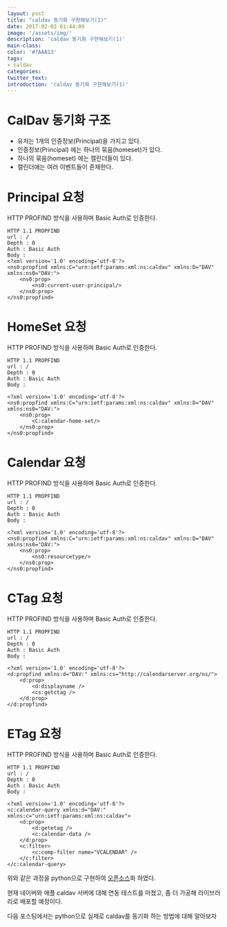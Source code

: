 ```yaml
---
layout: post
title: "caldav 동기화 구현해보기(1)"
date: 2017-02-03 01:44:09
image: '/assets/img/'
description: 'caldav 동기화 구현해보기(1)'
main-class:
color: '#7AAB13'
tags:
- caldav
categories:
twitter_text:
introduction: 'caldav 동기화 구현해보기(1)'
---
```


# CalDav 동기화 구조 
- 유저는 1개의 인증정보(Principal)을 가지고 있다.
- 인증정보(Principal) 에는 하나의 묶음(homeset)가 있다.
- 하나의 묶음(homeset) 에는 캘린더들이 있다.
- 캘린더에는 여러 이벤트들이 존재한다.

# Principal 요청 
HTTP PROFIND 방식을 사용하며 Basic Auth로 인증한다.

```
HTTP 1.1 PROPFIND
url : /
Depth : 0 
Auth : Basic Auth 
Body : 
<?xml version='1.0' encoding='utf-8'?>
<ns0:propfind xmlns:C="urn:ietf:params:xml:ns:caldav" xmlns:D="DAV" xmlns:ns0="DAV:">
    <ns0:prop>
        <ns0:current-user-principal/>
    </ns0:prop>
</ns0:propfind>
```

# HomeSet 요청 
HTTP PROFIND 방식을 사용하며 Basic Auth로 인증한다.

```
HTTP 1.1 PROPFIND
url : /
Depth : 0 
Auth : Basic Auth 
Body : 

<?xml version='1.0' encoding='utf-8'?>
<ns0:propfind xmlns:C="urn:ietf:params:xml:ns:caldav" xmlns:D="DAV" xmlns:ns0="DAV:">
    <ns0:prop>
        <C:calendar-home-set/>
    </ns0:prop>
</ns0:propfind>
```

# Calendar 요청 
HTTP PROFIND 방식을 사용하며 Basic Auth로 인증한다.

```
HTTP 1.1 PROPFIND
url : /
Depth : 0 
Auth : Basic Auth 
Body : 

<?xml version='1.0' encoding='utf-8'?>
<ns0:propfind xmlns:C="urn:ietf:params:xml:ns:caldav" xmlns:D="DAV" xmlns:ns0="DAV:">
    <ns0:prop>
        <ns0:resourcetype/>
    </ns0:prop>
</ns0:propfind>
```

# CTag 요청 
HTTP PROFIND 방식을 사용하며 Basic Auth로 인증한다.

```
HTTP 1.1 PROPFIND
url : /
Depth : 0 
Auth : Basic Auth 
Body : 

<?xml version='1.0' encoding='utf-8'?>
<d:propfind xmlns:d="DAV:" xmlns:cs="http://calendarserver.org/ns/">
    <d:prop>
        <d:displayname />
        <cs:getctag />
    </d:prop>
</d:propfind>
```

# ETag 요청 
HTTP PROFIND 방식을 사용하며 Basic Auth로 인증한다.

```
HTTP 1.1 PROPFIND
url : /
Depth : 0 
Auth : Basic Auth 
Body : 

<?xml version='1.0' encoding='utf-8'?>
<c:calendar-query xmlns:d="DAV:" xmlns:c="urn:ietf:params:xml:ns:caldav">
    <d:prop>
        <d:getetag />
        <c:calendar-data />
    </d:prop>
    <c:filter>
        <c:comp-filter name="VCALENDAR" />
    </c:filter>
</c:calendar-query>
```

위와 같은 과정을 python으로 구현하여 [오픈소스](https://github.com/CalyFactory/python-caldavclient)화 하였다.

현재 네이버와 애플 caldav 서버에 대해 연동 테스트를 마쳤고, 좀 더 가공해 라이브러리로 배포할 예정이다.

다음 포스팅에서는 python으로 실제로 caldav를 동기화 하는 방법에 대해 알아보자 

